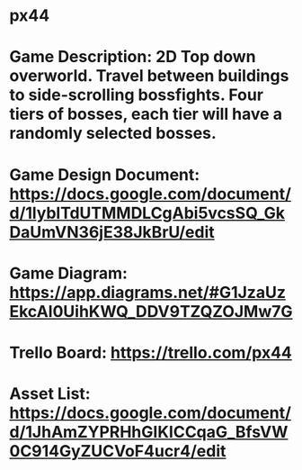 # px44
# Game Description: 2D Top down overworld. Travel between buildings to side-scrolling bossfights. Four tiers of bosses, each tier will have a randomly selected bosses.
# Game Design Document: https://docs.google.com/document/d/1lyblTdUTMMDLCgAbi5vcsSQ_GkDaUmVN36jE38JkBrU/edit 
# Game Diagram: https://app.diagrams.net/#G1JzaUzEkcAI0UihKWQ_DDV9TZQZOJMw7G
# Trello Board: https://trello.com/px44
# Asset List: https://docs.google.com/document/d/1JhAmZYPRHhGIKICCqaG_BfsVW0C914GyZUCVoF4ucr4/edit
